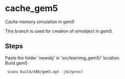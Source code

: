 # cache_gem5
Cache memory simulation in gem5


This branch is used for creation of simobject in gem5. <br>

## Steps
   Paste the folder 'newobj' in 'src/learning_gem5/' location. <br>
   Build gem5
   ```
    scons build/X86/gem5.opt -j$(nproc)
   ```





